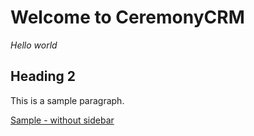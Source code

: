 # Welcome to CeremonyCRM

*Hello world*

## Heading 2

This is a sample paragraph.

[Sample - without sidebar](sample-without-sidebar)
